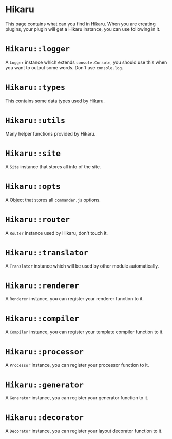 Hikaru
======

This page contains what can you find in Hikaru. When you are creating plugins, your plugin will get a Hikaru instance, you can use following in it.

# `Hikaru::logger`

A `Logger` instance which extends `console.Console`, you should use this when you want to output some words. Don't use `console.log`.

# `Hikaru::types`

This contains some data types used by Hikaru.

# `Hikaru::utils`

Many helper functions provided by Hikaru.

# `Hikaru::site`

A `Site` instance that stores all info of the site.

# `Hikaru::opts`

A Object that stores all `commander.js` options.

# `Hikaru::router`

A `Router` instance used by Hikaru, don't touch it.

# `Hikaru::translator`

A `Translator` instance which will be used by other module automatically.

# `Hikaru::renderer`

A `Renderer` instance, you can register your renderer function to it.

# `Hikaru::compiler`

A `Compiler` instance, you can register your template compiler function to it.

# `Hikaru::processor`

A `Processor` instance, you can register your processor function to it.

# `Hikaru::generator`

A `Generator` instance, you can register your generator function to it.

# `Hikaru::decorator`

A `Decorator` instance, you can register your layout decorator function to it.
